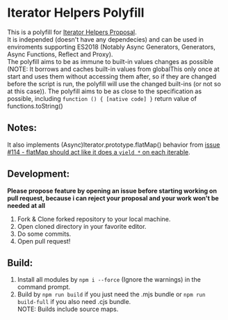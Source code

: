 # Iterator Helpers Polyfill

This is a polyfill for [Iterator Helpers Proposal](https://github.com/tc39/proposal-iterator-helpers/).  
It is independed (doesn't have any dependecies) and can be used in enviroments supporting ES2018 (Notably Async Generators, Generators, Async Functions, Reflect and Proxy).  
The polyfill aims to be as immune to built-in values changes as possible (NOTE: It borrows and caches built-in values from globalThis only once at start and uses them without accessing them after, so if they are changed before the script is run, the polyfill will use the changed built-ins (or not so at this case)).
The polyfill aims to be as close to the specification as possible, including `function () { [native code] }` return value of functions.toString()  

## Notes:
It also implements (Async)Iterator.prototype.flatMap() behavior from [issue #114 - flatMap should act like it does a `yield *` on each iterable](https://github.com/tc39/proposal-iterator-helpers/issues/114).

## Development:
**Please propose feature by opening an issue before starting working on pull request, because i can reject your proposal and your work won't be needed at all**  
1. Fork & Clone forked repository to your local machine.
2. Open cloned directory in your favorite editor.
3. Do some commits.
4. Open pull request!

## Build:
1. Install all modules by `npm i --force` (Ignore the warnings) in the command prompt.
2. Build by `npm run build` if you just need the .mjs bundle or `npm run build-full` if you also need .cjs bundle.  
NOTE: Builds include source maps.
